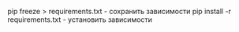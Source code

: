 pip freeze > requirements.txt - сохранить зависимости
pip install -r requirements.txt - установить зависимости
